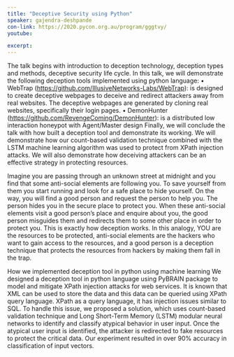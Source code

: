 ```yaml
---
title: "Deceptive Security using Python"
speaker: gajendra-deshpande
con-link: https://2020.pycon.org.au/program/gggtvy/
youtube:

excerpt:
---
```


The talk begins with introduction to deception technology, deception types and methods, deceptive security life cycle. In this talk, we will demonstrate the following deception tools implemented using python language: • WebTrap (https://github.com/IllusiveNetworks-Labs/WebTrap): is designed to create deceptive webpages to deceive and redirect attackers away from real websites. The deceptive webpages are generated by cloning real websites, specifically their login pages. • DemonHunter (https://github.com/RevengeComing/DemonHunter): is a distributed low interaction honeypot with Agent/Master design Finally, we will conclude the talk with how built a deception tool and demonstrate its working. We will demonstrate how our count-based validation technique combined with the LSTM machine learning algorithm was used to protect from XPath injection attacks. We will also demonstrate how deceiving attackers can be an effective strategy in protecting resources.

Imagine you are passing through an unknown street at midnight and you find that some anti-social elements are following you. To save yourself from them you start running and look for a safe place to hide yourself. On the way, you will find a good person and request the person to help you. The person hides you in the secure place to protect you. When these anti-social elements visit a good person’s place and enquire about you, the good person misguides them and redirects them to some other place in order to protect you. This is exactly how deception works. In this analogy, YOU are the resources to be protected, anti-social elements are the hackers who want to gain access to the resources, and a good person is a deception technique that protects the resources from hackers by making them fall in the trap.

How we implemented deception tool in python using machine learning We designed a deception tool in python language using PyBRAIN package to model and mitigate XPath injection attacks for web services. It is known that XML can be used to store the data and this data can be queried using XPath query language. XPath as a query language, it has injection issues similar to SQL. To handle this issue, we proposed a solution, which uses count-based validation technique and Long Short-Term Memory (LSTM) modular neural networks to identify and classify atypical behavior in user input. Once the atypical user input is identified, the attacker is redirected to fake resources to protect the critical data. Our experiment resulted in over 90% accuracy in classification of input vectors.